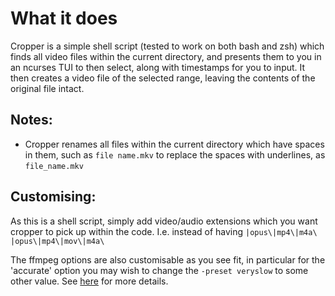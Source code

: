 # What it does
Cropper is a simple shell script (tested to work on both bash and zsh) which finds all video files within the current directory, and presents them to you in an ncurses TUI to then select, along with timestamps for you to input. It then creates a video file of the selected range, leaving the contents of the original file intact.

## Notes:
* Cropper renames all files within the current directory which have spaces in them, such as `file name.mkv` to replace the spaces with underlines, as `file_name.mkv`

## Customising:
As this is a shell script, simply add video/audio extensions which you want cropper to pick up within the code. I.e. instead of having `|opus\|mp4\|m4a\` `|opus\|mp4\|mov\|m4a\`

The ffmpeg options are also customisable as you see fit, in particular for the 'accurate' option you may wish to change the `-preset veryslow` to some other value. See [here](https://trac.ffmpeg.org/wiki/Encode/H.264) for more details.

